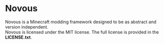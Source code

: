 # Novous
Novous is a Minecraft modding framework designed to be as abstract and
version independent.
</br>
Novous is licensed under the MIT license. The full license is provided in the **LICENSE.txt**.
